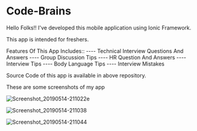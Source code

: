 # Code-Brains

Hello Folks!! I've developed this mobile application using Ionic Framework.

This app is intended for freshers.

Features Of This App Includes::
---- Technical Interview Questions And Answers
---- Group Discussion Tips
---- HR Question And Answers
---- Interview Tips
---- Body Language Tips
---- Interview Mistakes

Source Code of this app is available in above repository.

These are some screenshots of my app

![Screenshot_20190514-211022](https://user-images.githubusercontent.com/36370530/57715572-b70f9580-7694-11e9-9075-ea003c60316e.png)e

![Screenshot_20190514-211038](https://user-images.githubusercontent.com/36370530/57716216-1cb05180-7696-11e9-876d-c6acef450ed4.png)

![Screenshot_20190514-211044](https://user-images.githubusercontent.com/36370530/57716218-1d48e800-7696-11e9-9641-e3cc5dfec1c4.png)



